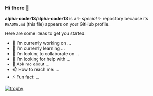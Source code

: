 ### Hi there 👋


**alpha-coder13/alpha-coder13** is a ✨ _special_ ✨ repository because its `README.md` (this file) appears on your GitHub profile.

Here are some ideas to get you started:

- 🔭 I’m currently working on ...
- 🌱 I’m currently learning ...
- 👯 I’m looking to collaborate on ...
- 🤔 I’m looking for help with ...
- 💬 Ask me about ...
- 📫 How to reach me: ...
- ⚡ Fun fact: ...

[![trophy](https://github-profile-trophy.vercel.app/alpha-coder13=ryo-ma&theme=onedark)](https://github.com/ryo-ma/github-profile-trophy)
